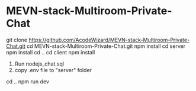 # MEVN-stack-Multiroom-Private-Chat

git clone https://github.com/AcodeWizard/MEVN-stack-Multiroom-Private-Chat.git
cd MEVN-stack-Multiroom-Private-Chat.git
npm install
cd server
npm install
cd ..
cd client
npm install


1) Run nodejs_chat.sql
2) copy .env file to "server" folder

cd ..
npm run dev